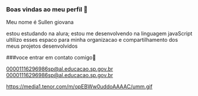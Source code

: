 ### Boas vindas ao meu perfil 💙

Meu nome é Sullen giovana

estou estudando na alura;
estou me desenvolvendo na linguagem javaScript
ultilizo esses espaco para minha organizacao e compartilhamento dos meus projetos desenvolvidos

###voce entrar em contato comigo💙

00001116296986sp@al.educacao.sp.gov.br
00001116296986sp@al.educacao.sp.gov.br

https://media1.tenor.com/m/opEBWw0uddoAAAAC/umm.gif
